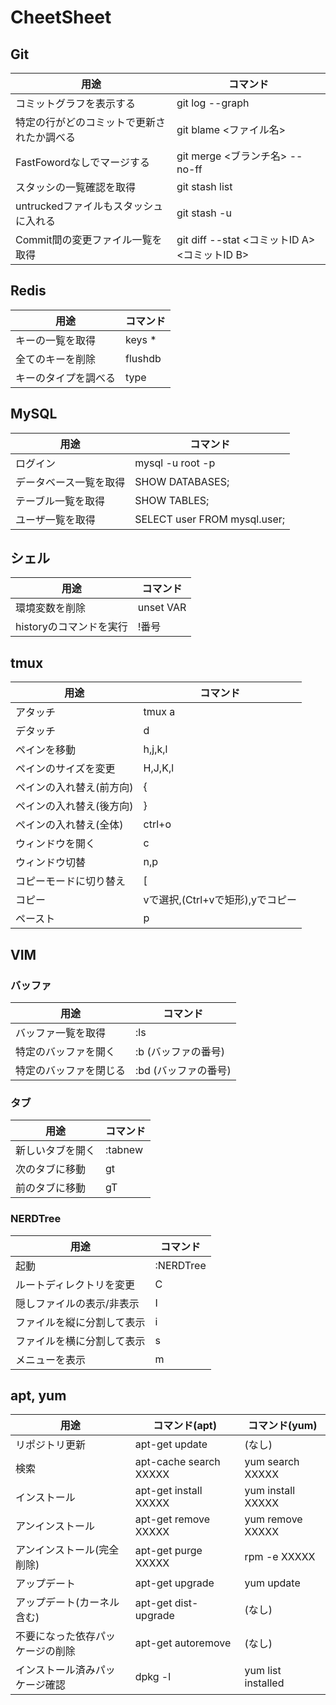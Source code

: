 # CheetSheet

## Git
| 用途                                       | コマンド                                      |
|--------------------------------------------|-----------------------------------------------|
| コミットグラフを表示する                   | git log --graph                               |
| 特定の行がどのコミットで更新されたか調べる | git blame <ファイル名>                        |
| FastFowordなしでマージする                 | git merge <ブランチ名> --no-ff                |
| スタッシの一覧確認を取得                   | git stash list                                |
| untruckedファイルもスタッシュに入れる      | git stash -u                                  |
| Commit間の変更ファイル一覧を取得           | git diff --stat <コミットID A> <コミットID B> |

## Redis
| 用途                 | コマンド   |
|----------------------|------------|
| キーの一覧を取得     | keys *     |
| 全てのキーを削除     | flushdb    |
| キーのタイプを調べる | type <key> |

## MySQL
| 用途                   | コマンド                     |
|------------------------|------------------------------|
| ログイン               | mysql -u root -p             |
| データベース一覧を取得 | SHOW DATABASES;              |
| テーブル一覧を取得     | SHOW TABLES;                 |
| ユーザ一覧を取得       | SELECT user FROM mysql.user; |

## シェル
| 用途                    | コマンド  |
|-------------------------|-----------|
| 環境変数を削除          | unset VAR |
| historyのコマンドを実行 | !番号     |

## tmux
| 用途                     | コマンド                         |
|--------------------------|----------------------------------|
| アタッチ                 | tmux a                           |
| デタッチ                 | <prefix> d                       |
| ペインを移動             | <prefix> h,j,k,l                 |
| ペインのサイズを変更     | <prefix> H,J,K,l                 |
| ペインの入れ替え(前方向) | <prefix> {                       |
| ペインの入れ替え(後方向) | <prefix> }                       |
| ペインの入れ替え(全体)   | <prefix> ctrl+o                  |
| ウィンドウを開く         | <prefix> c                       |
| ウィンドウ切替           | <prefix> n,p                     |
| コピーモードに切り替え   | <prefix> [                       |
| コピー                   | vで選択,(Ctrl+vで矩形),yでコピー |
| ペースト                 | <prefix> p                       |

## VIM
### バッファ
| 用途                   | コマンド             |
|------------------------|----------------------|
| バッファ一覧を取得     | :ls                  |
| 特定のバッファを開く   | :b (バッファの番号)  |
| 特定のバッファを閉じる | :bd (バッファの番号) |

### タブ
| 用途             | コマンド |
|------------------|----------|
| 新しいタブを開く | :tabnew  |
| 次のタブに移動   | gt       |
| 前のタブに移動   | gT       |

### NERDTree
| 用途                       | コマンド  |
|----------------------------|-----------|
| 起動                       | :NERDTree |
| ルートディレクトリを変更   | C         |
| 隠しファイルの表示/非表示  | I         |
| ファイルを縦に分割して表示 | i         |
| ファイルを横に分割して表示 | s         |
| メニューを表示             | m         |

## apt, yum
| 用途                             | コマンド(apt)          | コマンド(yum)      |
|----------------------------------|------------------------|--------------------|
| リポジトリ更新                   | apt-get update         | (なし)             |
| 検索                             | apt-cache search XXXXX | yum search XXXXX   |
| インストール                     | apt-get install XXXXX  | yum install XXXXX  |
| アンインストール                 | apt-get remove XXXXX   | yum remove XXXXX   |
| アンインストール(完全削除)       | apt-get purge XXXXX    | rpm -e XXXXX       |
| アップデート                     | apt-get upgrade        | yum update         |
| アップデート(カーネル含む)       | apt-get dist-upgrade   | (なし)             |
| 不要になった依存パッケージの削除 | apt-get autoremove     | (なし)             |
| インストール済みパッケージ確認   | dpkg -l                | yum list installed |

